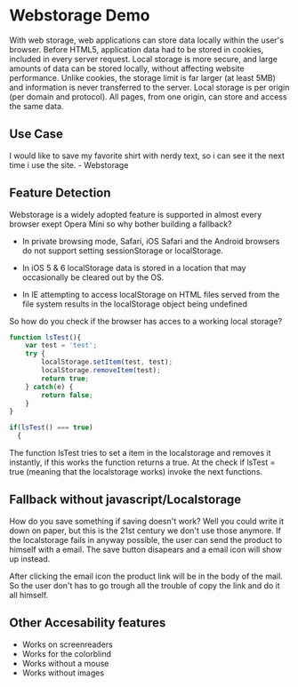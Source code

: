 # Webstorage Demo

With web storage, web applications can store data locally within the user's browser.
Before HTML5, application data had to be stored in cookies, included in every server request. Local storage is more secure, and large amounts of data can be stored locally, without affecting website performance.
Unlike cookies, the storage limit is far larger (at least 5MB) and information is never transferred to the server.
Local storage is per origin (per domain and protocol). All pages, from one origin, can store and access the same data.

## Use Case

I would like to save my favorite shirt with nerdy text, so i can see it the next time i use the site. - Webstorage

## Feature Detection

Webstorage is a widely adopted feature is supported in almost every browser exept Opera Mini so why bother building a fallback?

- In private browsing mode, Safari, iOS Safari and the Android browsers do not support setting sessionStorage or localStorage.

- In iOS 5 & 6 localStorage data is stored in a location that may occasionally be cleared out by the OS.

- In IE attempting to access localStorage on HTML files served from the file system results in the localStorage object being undefined

So how do you check if the browser has acces to a working local storage?

```javascript
function lsTest(){
    var test = 'test';
    try {
        localStorage.setItem(test, test);
        localStorage.removeItem(test);
        return true;
    } catch(e) {
        return false;
    }
}

if(lsTest() === true)
  {
```


The function lsTest tries to set a item in the localstorage and removes it instantly, if this works the function returns a true.
At the check if lsTest = true (meaning that the localstorage works) invoke the next functions.


## Fallback without javascript/Localstorage

How do you save something if saving doesn't work? Well you could write it down on paper, but this is the 21st century we don't use those anymore.
If the localstorage fails in anyway possible, the user can send the product to himself with a email. The save button disapears and a email icon will show up instead.

After clicking the email icon the product link will be in the body of the mail. So the user don't has to go trough all the trouble of copy the link and do it all himself.


## Other Accesability features

- Works on screenreaders
- Works for the colorblind
- Works without a mouse
- Works without images